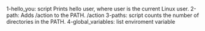 1-hello_you: script Prints hello user, where user is the current Linux user.
2-path: Adds /action to the PATH. /action
3-paths: script counts the number of directories in the PATH.
4-global_variables: list enviroment variable
